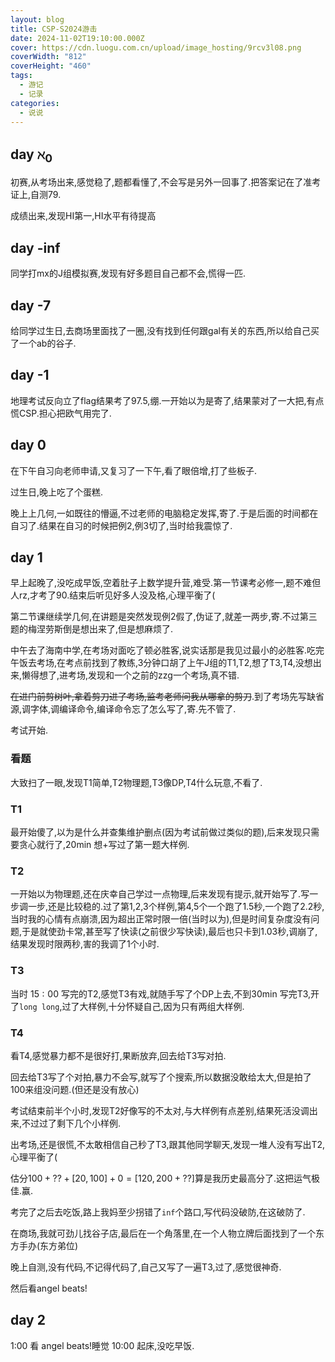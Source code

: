 ```yaml
---
layout: blog
title: CSP-S2024游击
date: 2024-11-02T19:10:00.000Z
cover: https://cdn.luogu.com.cn/upload/image_hosting/9rcv3l08.png
coverWidth: "812"
coverHeight: "460"
tags:
  - 游记
  - 记录
categories:
  - 说说
---
```


## day $\aleph_0$
初赛,从考场出来,感觉稳了,题都看懂了,不会写是另外一回事了.把答案记在了准考证上,自测79.

成绩出来,发现HI第一,HI水平有待提高

## day -inf

同学打mx的J组模拟赛,发现有好多题目自己都不会,慌得一匹.
## day -7

给同学过生日,去商场里面找了一圈,没有找到任何跟gal有关的东西,所以给自己买了一个ab的谷子.

## day -1

地理考试反向立了flag结果考了97.5,绷.一开始以为是寄了,结果蒙对了一大把,有点慌CSP.担心把欧气用完了.

## day 0

在下午自习向老师申请,又复习了一下午,看了眼倍增,打了些板子.

过生日,晚上吃了个蛋糕.

晚上上几何,一如既往的懵逼,不过老师的电脑稳定发挥,寄了.于是后面的时间都在自习了.结果在自习的时候把例2,例3切了,当时给我震惊了.

## day 1

早上起晚了,没吃成早饭,空着肚子上数学提升营,难受.第一节课考必修一,题不难但人rz,才考了90.结束后听见好多人没及格,心理平衡了(

第二节课继续学几何,在讲题是突然发现例2假了,伪证了,就差一两步,寄.不过第三题的梅涅劳斯倒是想出来了,但是想麻烦了.

中午去了海南中学,在考场对面吃了顿必胜客,说实话那是我见过最小的必胜客.吃完午饭去考场,在考点前找到了教练,3分钟口胡了上午J组的T1,T2,想了T3,T4,没想出来,懒得想了,进考场,发现和一个之前的zzg一个考场,真不错.

~~在进门前剪树叶,拿着剪刀进了考场,监考老师问我从哪拿的剪刀~~.到了考场先写缺省源,调字体,调编译命令,编译命令忘了怎么写了,寄.先不管了.

考试开始.
### 看题

大致扫了一眼,发现T1简单,T2物理题,T3像DP,T4什么玩意,不看了.

### T1
最开始傻了,以为是什么并查集维护删点(因为考试前做过类似的题),后来发现只需要贪心就行了,$20 \text{min}$ 想+写过了第一题大样例.
### T2
一开始以为物理题,还在庆幸自己学过一点物理,后来发现有提示,就开始写了.写一步调一步,还是比较稳的.过了第1,2,3个样例,第4,5个一个跑了1.5秒,一个跑了2.2秒,当时我的心情有点崩溃,因为超出正常时限一倍(当时以为),但是时间复杂度没有问题,于是就使劲卡常,甚至写了快读(之前很少写快读),最后也只卡到1.03秒,调崩了,结果发现时限两秒,害的我调了1个小时.

### T3
当时 $15:00$ 写完的T2,感觉T3有戏,就随手写了个DP上去,不到$30\text{min}$ 写完T3,开了`long long`,过了大样例,十分怀疑自己,因为只有两组大样例.

### T4

看T4,感觉暴力都不是很好打,果断放弃,回去给T3写对拍.

回去给T3写了个对拍,暴力不会写,就写了个搜索,所以数据没敢给太大,但是拍了100来组没问题.(但还是没有放心)

考试结束前半个小时,发现T2好像写的不太对,与大样例有点差别,结果死活没调出来,不过过了剩下几个小样例.

出考场,还是很慌,不太敢相信自己秒了T3,跟其他同学聊天,发现一堆人没有写出T2,心理平衡了(

估分$100+??+[20,100]+0=[120,200+??]$算是我历史最高分了.这把运气极佳.赢.

考完了之后去吃饭,路上我妈至少拐错了`inf`个路口,写代码没破防,在这破防了.

在商场,我就可劲儿找谷子店,最后在一个角落里,在一个人物立牌后面找到了一个东方手办(东方弟位)

晚上自测,没有代码,不记得代码了,自己又写了一遍T3,过了,感觉很神奇.

然后看angel beats!

## day 2

1:00
看 angel beats!睡觉
10:00
起床,没吃早饭.
